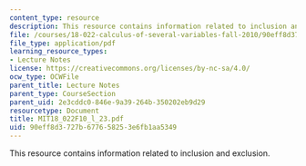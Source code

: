 ```yaml
---
content_type: resource
description: This resource contains information related to inclusion and exclusion.
file: /courses/18-022-calculus-of-several-variables-fall-2010/90eff8d3727b677658253e6fb1aa5349_MIT18_022F10_l_23.pdf
file_type: application/pdf
learning_resource_types:
- Lecture Notes
license: https://creativecommons.org/licenses/by-nc-sa/4.0/
ocw_type: OCWFile
parent_title: Lecture Notes
parent_type: CourseSection
parent_uid: 2e3cddc0-846e-9a39-264b-350202eb9d29
resourcetype: Document
title: MIT18_022F10_l_23.pdf
uid: 90eff8d3-727b-6776-5825-3e6fb1aa5349
---
```

This resource contains information related to inclusion and exclusion.